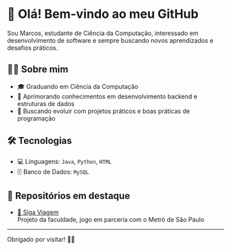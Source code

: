 # 👋 Olá! Bem-vindo ao meu GitHub

Sou Marcos, estudante de Ciência da Computação, interessado em desenvolvimento de software e sempre buscando novos aprendizados e desafios práticos.

## 🧑‍💻 Sobre mim

- 🎓 Graduando em Ciência da Computação
- 🌱 Aprimorando conhecimentos em desenvolvimento backend e estruturas de dados
- 🚀 Buscando evoluir com projetos práticos e boas práticas de programação

## 🛠️ Tecnologias

- 💻 Linguagens: `Java`, `Python`, `HTML`
- 🗄️ Banco de Dados: `MySQL`

## 📂 Repositórios em destaque

- [🚗 Siga Viagem](https://github.com/MarcosGitCode/Siga-Viagem)  
  Projeto da faculdade, jogo em parceria com o Metrô de São Paulo

---

Obrigado por visitar! 🧙‍♂️
